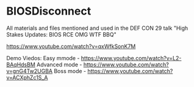 # BIOSDisconnect 
All materials and files mentioned and used in the DEF CON 29 talk "High Stakes Updates: BIOS RCE OMG WTF BBQ"

https://www.youtube.com/watch?v=qxWfkSonK7M

Demo Viedos:
Easy mmode    - https://www.youtube.com/watch?v=L2-BAqHdsBM
Advanced mode - https://www.youtube.com/watch?v=gnG4Tw2UGBA
Boss mode     - https://www.youtube.com/watch?v=ACXphZc1S_A
